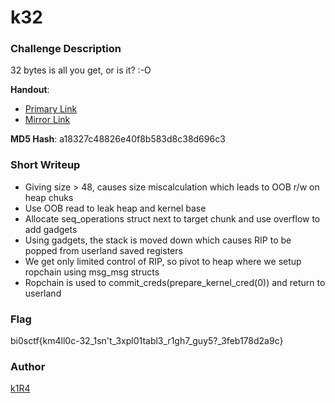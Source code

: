# k32

### Challenge Description

32 bytes is all you get, or is it? :-O

**Handout**:
+ [Primary Link](https://drive.google.com/file/d/1yIZkLoY52u3A3fGZqYQzoqOE4LLSpOSN/view?usp=sharing)
+ [Mirror Link](https://www.dropbox.com/s/8ecwjle9pjg8crd/k32_handout.zip?dl=0)

**MD5 Hash**: a18327c48826e40f8b583d8c38d696c3

### Short Writeup

+ Giving size > 48, causes size miscalculation which leads to OOB r/w on heap chuks
+ Use OOB read to leak heap and kernel base
+ Allocate seq_operations struct next to target chunk and use overflow to add gadgets
+ Using gadgets, the stack is moved down which causes RIP to be popped from userland saved registers
+ We get only limited control of RIP, so pivot to heap where we setup ropchain using msg_msg structs
+ Ropchain is used to commit_creds(prepare_kernel_cred(0)) and return to userland

### Flag

bi0sctf{km4ll0c-32_1sn't_3xpl01tabl3_r1gh7_guy5?_3feb178d2a9c}

### Author

[k1R4](https://twitter.com/justk1R4)